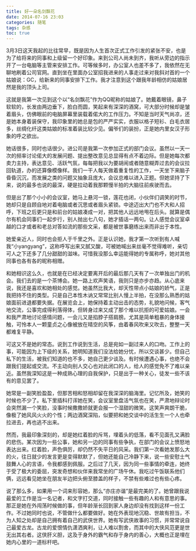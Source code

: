 ```yaml
---
title: 好一朵名剑飘花
date: 2014-07-16 23:03
categories: 随笔
tags: 杂感
toc: true
---
```

3月3日这天我起的比往常早，既是因为人生首次正式工作引发的紧张不安，也是为了给将来的同事和上级留一个好印象。来到公司人尚未到齐，我听从旁边的指示开了一台电脑等主管来安排工作。可等候多时，办公室人也差不多了，我依然在无聊地刷着公司官网。直到坐在里面办公室招我进来的人事走过来对我斜对首的一个姑娘说：GC，给新来的同事安排下工作。我才注意到这个跟我年龄相仿的姑娘居然是我的顶头上司。

这就是我第一次见到这个以“名剑飘花”作为QQ昵称的姑娘了。她戴着眼镜，鼻子软软的，长发由两边垂下，脸白而圆，笑起来有深深的酒窝，可大部分时候却是皱着眉头，仿佛眼前的电脑屏幕里装载着偌大的工作压力。不知是当时天气尚凉，还是她本身着装保守，我印象里的她总是包的严严实实，衣服以格子短衫、白毛衣居多，丝绸化纤这类姑娘的标准着装比较少见。偏爷们的装扮，正是她内里女汉子形象的呼之欲出。

她话很多，同时也话很少。进公司是我第一次参加正式的部门会议。虽然以一天一次的频率讨论偌大的发展问题、提出整改意见总显得有点不着边际。但是她每次都卖力主持，表达意见、活跃气氛，每每把我以为要胡闹或者随意糊弄过去的会议拉回轨道，办的还算像模像样。我们一干人每天做着重复性的工作，一天坐下来脑子昏昏沉沉，而发展之类的问题又抽象且庞大，会议总难以进入正题。但她坚持了下来，说的最多也说的最深，硬是拉动着我那颗慢半拍的大脑往前疾驶而去。

但是出了那个小小的会议室，她马上悬河一锁，莲花也闭，小伙伴们调笑的时节，她却只是自顾自地对着电脑或者沉思或者眉头紧锁。中途迈出大门也不大和人招呼，下班之后更只是和前台的姑娘凑成一对，把其他人远远地甩在后头。就算是偶尔有机会同事们一起步行，别人抛出七八句，她才插话一两句。让人感觉会议室卓越的口才或者和老总对答如流的那些文采，都是被世事磨练出来而非出于本性。

她爱亲近人，同时也会拒人于千里之外。正是认识她，我才第一次听到有人喊我“小yangyang”，这称呼写出来又腻又酸，可被她喊出来丝毫不觉得难听，亲切可人之下还多了几分甜甜的滋味。可惜我没那么幸运能得她的专属称呼，她对其他同事也各有各的昵称相赠。

和她相识这么久，也就是在已经决定要离开后的最后那几天有了一次单独出门的机会。我们去的是一个茶博会。她一路上欢声笑语，我则只是亦步亦趋。从心底来说，我还是喜欢和她相处的感觉。她虽然比我大，却天性带点小姑娘的娇气，正是我把持不住的类型。只是自己本性木讷又常常比别人慢上半拍，在没那么熟悉的姑娘面前进退都要失据。在展览会上，她保持着主动出击的态势，礼貌地问候，客气地交流，公事完成得利落得体，但转身过来又成了那个难以抗拒的可爱姑娘。一会和我严肃地讨论感情问题，一会儿又是掐脖子搭肩膀。尤其是简单粗暴的身体接触，可怜本人一颗童贞之心像被放在晴空的风筝，由着春风吹来又吹去，整整一天都难复平静。

可这又不是她的常态。说到工作说到生活，总是宛如一副过来人的口吻。工作上的事，可能因为上下级的关系，她明知道我们没法给她分忧，所以交谈甚少。但自己私下的生活，被我们知道的也不多，她自己更少谈及。有时候遭遇心事，也绝不会跟我们提起或交流。不主动向别人交心也对此闭口的人，给人的感觉免不了难以亲近。虽然我深知这是一种成熟心理的自我保护，只是出于一种关心，徒发一些不该有的意见罢了。

她常是一副笑脸盈盈，但那苦相和怒相却留在我深深的脑海里。记忆所及，她笑的时候也不少了。私下里插科打诨她在笑，会议室里盘活气氛也在笑，严肃地辩论时会突然漏一个笑脸，没事时候撒撒娇就更会报一个湿甜的微笑。这笑声爽朗干脆，像极了她风风火火的个性；两边酒窝深陷，似要把和她交谈中的活生生一个人也牵拉进去，再也逃不出来。

然而，我最印象深刻的，却是她红着脸的斥骂，埋着头的低落，看不见面孔又满脸的悲伤。某次因为一些公事，她和另一边的同事有些争执，在部门的会议上愤怒地表达出来。红着脸，声色俱厉，却仍然不失平日的风采。我们第一次看她发那么大的火，往日就少的发言更是变得默默了，但她还能自己冷静下来，说一些安慰士气鼓舞人心的言语，令我都感到佩服。之后过了几天，因为同一些事情的牵连，她终于受了极大的委屈，突发奇想和伙伴来我常坐的广场午休。我吃过午饭联系他们俩，远远看见她坐在朋友半边把头俯至膝盖的样子，不禁有些难过也有些心疼。

说了那么多，如果用一个词来形容她，那么“亦庄亦谐”是最完美的了。她曾跟我说最爱的工作是当一名记者，和文字打交道，同时接触一些有趣的人和有意思的事。那正是她在外闯荡时候做的事，但年龄渐长回到家人身边却没有找到这样一份工作。不过她同时也说，不管做什么都要做好。她在外表现地沉稳、世故有担当，不为人知之处却是自己拥有着自己的武侠世界。她有写武侠故事的习惯，并常常说自己最爱古龙。古龙的爱恨情仇潇洒爽利，让人难以割舍，而其中的大侠风范更是世无出其右者。这侠肝义胆，这及于身外的霸气和存于身内的善心，大概也正是埋在她内心里的一道标杆吧。
